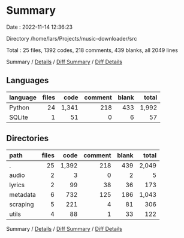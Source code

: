 # Summary

Date : 2022-11-14 12:36:23

Directory /home/lars/Projects/music-downloader/src

Total : 25 files,  1392 codes, 218 comments, 439 blanks, all 2049 lines

Summary / [Details](details.md) / [Diff Summary](diff.md) / [Diff Details](diff-details.md)

## Languages
| language | files | code | comment | blank | total |
| :--- | ---: | ---: | ---: | ---: | ---: |
| Python | 24 | 1,341 | 218 | 433 | 1,992 |
| SQLite | 1 | 51 | 0 | 6 | 57 |

## Directories
| path | files | code | comment | blank | total |
| :--- | ---: | ---: | ---: | ---: | ---: |
| . | 25 | 1,392 | 218 | 439 | 2,049 |
| audio | 2 | 3 | 0 | 2 | 5 |
| lyrics | 2 | 99 | 38 | 36 | 173 |
| metadata | 6 | 732 | 125 | 186 | 1,043 |
| scraping | 5 | 221 | 4 | 81 | 306 |
| utils | 4 | 88 | 1 | 33 | 122 |

Summary / [Details](details.md) / [Diff Summary](diff.md) / [Diff Details](diff-details.md)